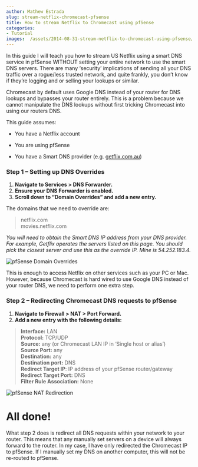 ```yaml
---
author: Mathew Estrada
slug: stream-netflix-chromecast-pfsense
title: How to stream Netflix to Chromecast using pfSense
categories:
- Tutorial
images:  /assets/2014-08-31-stream-netflix-to-chromecast-using-pfsense/
---
```


In this guide I will teach you how to stream US Netflix using a smart DNS service in pfSense WITHOUT setting your entire network to use the smart DNS servers.
There are many ‘security’ implications of sending all your DNS traffic over a rogue/less trusted network, and quite frankly, you don’t know if they’re logging and or selling your lookups or similar.

Chromecast by default uses Google DNS instead of your router for DNS lookups and bypasses your router entirely. This is a problem because we cannot manipulate the DNS lookups without first tricking Chromecast into using our routers DNS.

This guide assumes:

- You have a Netflix account

- You are using pfSense

- You have a Smart DNS provider (e.g. [getflix.com.au](http://getflix.com.au/))

  <!--more-->



### Step 1 – Setting up DNS Overrides

1. **Navigate to Services > DNS Forwarder.**
2. **Ensure your DNS Forwarder is enabled.**
3. **Scroll down to “Domain Overrides” and add a new entry.**
   ​

The domains that we need to override are:

> netflix.com  
> movies.netflix.com

*You will need to obtain the Smart DNS IP address from your DNS provider. For example, Getflix operates the servers listed on this page. You should pick the closest server and use this as the override IP. Mine is 54.252.183.4.*

![pfSense Domain Overrides]({{page.images}}domainoverride.png)

This is enough to access Netflix on other services such as your PC or Mac. However, because Chromecast is hard wired to use Google DNS instead of your router DNS, we need to perform one extra step.



### Step 2 – Redirecting Chromecast DNS requests to pfSense

1. **Navigate to Firewall > NAT > Port Forward.**
2. **Add a new entry with the following details:**

> **Interface:** LAN  
> **Protocol:** TCP/UDP  
> **Source:** any (or Chromecast LAN IP in ‘Single host or alias’)  
> **Source Port:** any  
> **Destination:** any  
> **Destination port:** DNS  
> **Redirect Target IP**: IP address of your pfSense router/gateway  
> **Redirect Target Port:** DNS  
> **Filter Rule Association:** None

 

![pfSense NAT Redirection]({{page.images}}nat.png)

 

# All done!

What step 2 does is redirect all DNS requests within your network to your router. This means that any manually set servers on a device will always forward to the router. In my case, I have only redirected the Chromecast IP to pfSense. If I manually set my DNS on another computer, this will not be re-routed to pfSense.